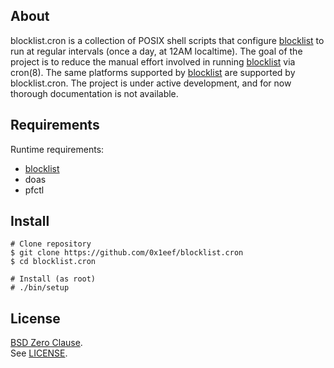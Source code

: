 ## About

blocklist.cron is a collection of POSIX shell scripts that
configure
[blocklist](https://github.com/0x1eef/blocklist#readme)
to run at regular intervals (once a day, at 12AM localtime).
The goal of the project is to reduce the manual effort involved
in running
[blocklist](https://github.com/0x1eef/blocklist#readme)
via cron(8). The same platforms supported by
[blocklist](https://github.com/0x1eef/blocklist#readme)
are supported by blocklist.cron. The project is under active
development, and for now thorough documentation is not
available.

## Requirements

Runtime requirements:

* [blocklist](https://github.com/0x1eef/blocklist#readme)
* doas
* pfctl

## Install

    # Clone repository
    $ git clone https://github.com/0x1eef/blocklist.cron
    $ cd blocklist.cron

    # Install (as root)
    # ./bin/setup

## License

[BSD Zero Clause](https://choosealicense.com/licenses/0bsd/).
<br>
See [LICENSE](./LICENSE).

